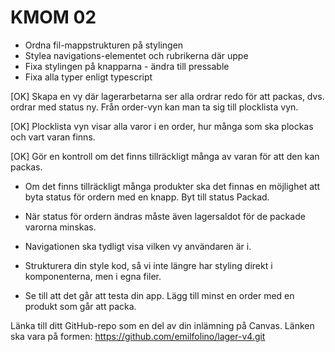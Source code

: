 KMOM 02
===========

* Ordna fil-mappstrukturen på stylingen
* Stylea navigations-elementet och rubrikerna där uppe
* Fixa stylingen på knapparna - ändra till pressable
* Fixa alla typer enligt typescript



[OK] Skapa en vy där lagerarbetarna ser alla ordrar redo för att packas, dvs. ordrar med status ny. Från order-vyn kan man ta sig till plocklista vyn.

[OK] Plocklista vyn visar alla varor i en order, hur många som ska plockas och vart varan finns.

[OK] Gör en kontroll om det finns tillräckligt många av varan för att den kan packas.

* Om det finns tillräckligt många produkter ska det finnas en möjlighet att byta status för ordern med en knapp. Byt till status Packad.

* När status för ordern ändras måste även lagersaldot för de packade varorna minskas.

* Navigationen ska tydligt visa vilken vy användaren är i.

* Strukturera din style kod, så vi inte längre har styling direkt i komponenterna, men i egna filer.

* Se till att det går att testa din app. Lägg till minst en order med en produkt som går att packa.

Länka till ditt GitHub-repo som en del av din inlämning på Canvas. Länken ska vara på formen: https://github.com/emilfolino/lager-v4.git
